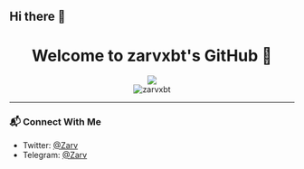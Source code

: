 ## Hi there 👋 <h1 align="center">Welcome to zarvxbt's GitHub 👋</h1>

<p align="center">
  <a href="https://github.com/zarvxbt">
    <img src="https://img.shields.io/badge/Follow-%40zarvxbt-black?style=for-the-badge&logo=github" />
  </a>
  <br />
  <img src="https://komarev.com/ghpvc/?username=zarvxbt&label=Profile%20views&color=brightgreen&style=flat" alt="zarvxbt" />
</p>


---

### 📬 Connect With Me

- Twitter: [@Zarv](https://twitter.com/zarvxbt)  
- Telegram: [@Zarv](https://t.me/zarvxbt)

<!--
**zarvxbt/zarvxbt** is a ✨ _special_ ✨ repository because its `README.md` (this file) appears on your GitHub profile.

Here are some ideas to get you started:

- 🔭 I’m currently working on ...
- 🌱 I’m currently learning ...
- 👯 I’m looking to collaborate on ...
- 🤔 I’m looking for help with ...
- 💬 Ask me about ...
- 📫 How to reach me: ...
- 😄 Pronouns: ...
- ⚡ Fun fact: ...
-->
